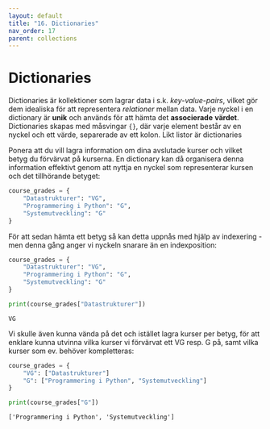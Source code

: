 ```yaml
---
layout: default
title: "16. Dictionaries"
nav_order: 17
parent: collections
---
```


# Dictionaries
Dictionaries är kollektioner som lagrar data i s.k. _key-value-pairs_, vilket gör dem idealiska för att representera _relationer_ mellan data. Varje nyckel i en dictionary är **unik** och används för att hämta det **associerade** **värdet**. Dictionaries skapas med måsvingar `{}`, där varje element består av en nyckel och ett värde, separerade av ett kolon. Likt listor är dictionaries 

Ponera att du vill lagra information om dina avslutade kurser och vilket betyg du förvärvat på kurserna. En dictionary kan då organisera denna information effektivt genom att nyttja en nyckel som representerar kursen och det tillhörande betyget:
```python
course_grades = {
    "Datastrukturer": "VG",
    "Programmering i Python": "G",
    "Systemutveckling": "G"
}
```

För att sedan hämta ett betyg så kan detta uppnås med hjälp av indexering - men denna gång anger vi nyckeln snarare än en indexposition:
```python
course_grades = {
    "Datastrukturer": "VG",
    "Programmering i Python": "G",
    "Systemutveckling": "G"
}

print(course_grades["Datastrukturer"])
```
<div class="code-example" markdown="1">
<pre><code>VG</code></pre>
</div>

Vi skulle även kunna vända på det och istället lagra kurser per betyg, för att enklare kunna utvinna vilka kurser vi förvärvat ett VG resp. G på, samt vilka kurser som ev. behöver kompletteras:
```python
course_grades = {
    "VG": ["Datastrukturer"]
    "G": ["Programmering i Python", "Systemutveckling"]
}

print(course_grades["G"])
```
<div class="code-example" markdown="1">
<pre><code>['Programmering i Python', 'Systemutveckling']</code></pre>
</div>